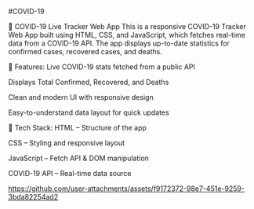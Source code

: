 #COVID-19

🦠 COVID-19 Live Tracker Web App
This is a responsive COVID-19 Tracker Web App built using HTML, CSS, and JavaScript, which fetches real-time data from a COVID-19 API. The app displays up-to-date statistics for confirmed cases, recovered cases, and deaths.

🚀 Features:
Live COVID-19 stats fetched from a public API

Displays Total Confirmed, Recovered, and Deaths

Clean and modern UI with responsive design

Easy-to-understand data layout for quick updates

📡 Tech Stack:
HTML – Structure of the app

CSS – Styling and responsive layout

JavaScript – Fetch API & DOM manipulation

COVID-19 API – Real-time data source





https://github.com/user-attachments/assets/f9172372-98e7-451e-9259-3bda82254ad2
